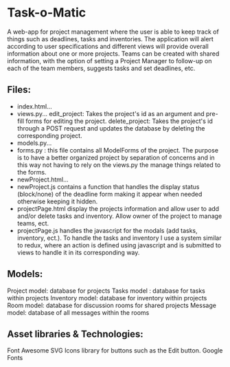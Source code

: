 # Task-o-Matic

A web-app for project management where the user is able to keep track of things such as deadlines, tasks and inventories. The application will alert according to user specifications and different views will provide overall information about one or more projects. Teams can be created with shared information, with the option of setting a Project Manager to follow-up on each of the team members, suggests tasks and set deadlines, etc.

## Files:

- index.html...
- views.py...
    edit_project: Takes the project's id as an argument and pre-fill forms for editing the project.
    delete_project: Takes the project's id through a POST request and updates the database by deleting the corresponding project.
- models.py...
- forms.py : this file contains all ModelForms of the project. The purpose is to have a better organized project by separation of concerns and in this way not having to rely on the views.py the manage things related to the forms. 
- newProject.html...
- newProject.js contains a function that handles the display status (block/none) of the deadline form making it appear when needed otherwise keeping it hidden.
- projectPage.html display the projects information and allow user to add and/or delete tasks and inventory. Allow owner of the project to manage teams, ect.
- projectPage.js handles the javascript for the modals (add tasks, inventory, ect.). To handle the tasks and inventory I use a system similar to redux, where an action is defined using javascript and is submitted to views to handle it in its corresponding way.

## Models:

Project model: database for projects
Tasks model : database for tasks within projects
Inventory model: database for inventory within projects 
Room model: database for discussion rooms for shared projects
Message model: database of all messages within the rooms

## Asset libraries & Technologies:

Font Awesome SVG Icons library for buttons such as the Edit button.
Google Fonts